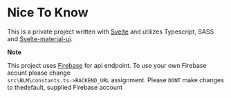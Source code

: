 # Nice To Know

This is a private project written with [Svelte](https://svelte.dev/) and utilizes Typescript, SASS and [Svelte-material-ui](https://sveltematerialui.com).

**Note**

This project uses [Firebase](https://firebase.google.com) for api endpoint.
To use your own Firebase acount please change   
    `src\BLM\constants.ts->BACKEND_URL` assignment. Please `DONT` make changes to thedefault, supplied  Firebase account

